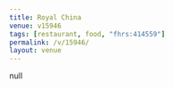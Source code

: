 ```yaml
---
title: Royal China
venue: v15946
tags: [restaurant, food, "fhrs:414559"]
permalink: /v/15946/
layout: venue
---
```

null